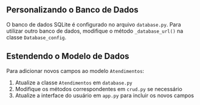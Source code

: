 
## Personalizando o Banco de Dados

O banco de dados SQLite é configurado no arquivo `database.py`. Para utilizar outro banco de dados, modifique o método `_database_url()` na classe `Database_config`.

## Estendendo o Modelo de Dados

Para adicionar novos campos ao modelo `Atendimentos`:

1. Atualize a classe `Atendimentos` em `database.py`
2. Modifique os métodos correspondentes em `crud.py` se necessário
3. Atualize a interface do usuário em `app.py` para incluir os novos campos